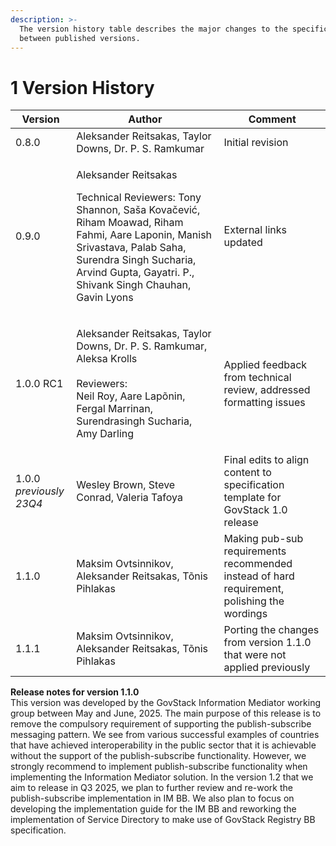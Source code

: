 ```yaml
---
description: >-
  The version history table describes the major changes to the specifications
  between published versions.
---
```


# 1 Version History

| Version                                  | Author                                                                                                                                                                                                                                              | Comment                                                                                     |
| ---------------------------------------- | --------------------------------------------------------------------------------------------------------------------------------------------------------------------------------------------------------------------------------------------------- | ------------------------------------------------------------------------------------------- |
| 0.8.0                                    | Aleksander Reitsakas, Taylor Downs, Dr. P. S. Ramkumar                                                                                                                                                                                              | Initial revision                                                                            |
| 0.9.0                                    | <p>Aleksander Reitsakas</p><p>Technical Reviewers: Tony Shannon, Saša Kovačević, Riham Moawad, Riham Fahmi, Aare Laponin, Manish Srivastava, Palab Saha, Surendra Singh Sucharia, Arvind Gupta, Gayatri. P., Shivank Singh Chauhan, Gavin Lyons</p> | External links updated                                                                      |
| 1.0.0 RC1                                | <p>Aleksander Reitsakas, Taylor Downs, Dr. P. S. Ramkumar, Aleksa Krolls<br><br>Reviewers:<br>Neil Roy, Aare Lapõnin, Fergal Marrinan, Surendrasingh Sucharia, Amy Darling</p>                                                                      | Applied feedback from technical review, addressed formatting issues                         |
| <p>1.0.0<br><em>previously 23Q4</em></p> | Wesley Brown, Steve Conrad, Valeria Tafoya                                                                                                                                                                                                          | Final edits to align content to specification template for GovStack 1.0 release             |
| 1.1.0                                    | Maksim Ovtsinnikov, Aleksander Reitsakas, Tõnis Pihlakas                                                                                                                                                                                            | Making pub-sub requirements recommended instead of hard requirement, polishing the wordings |
| 1.1.1                                    | Maksim Ovtsinnikov, Aleksander Reitsakas, Tõnis Pihlakas                                                                                                                                                                                            | Porting the changes from version 1.1.0 that were not applied previously                     |

**Release notes for version 1.1.0** \
This version was developed by the GovStack Information Mediator working group between May and June, 2025. The main purpose of this release is to remove the compulsory requirement of supporting the publish-subscribe messaging pattern. We see from various successful examples of countries that have achieved interoperability in the public sector that it is achievable without the support of the publish-subscribe functionality. However, we strongly recommend to implement publish-subscribe functionality when implementing the Information Mediator solution. In the version 1.2 that we aim to release in Q3 2025, we plan to further review and re-work the publish-subscribe implementation in IM BB. We also plan to focus on developing the implementation guide for the IM BB and reworking the implementation of Service Directory to make use of GovStack Registry BB specification.
